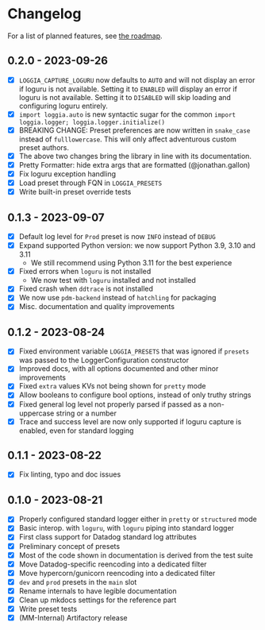 # Changelog

For a list of planned features, see [the roadmap](ROADMAP.md).

## 0.2.0 - 2023-09-26

- [X] `LOGGIA_CAPTURE_LOGURU` now defaults to `AUTO` and will not display an
      error if loguru is not available. Setting it to `ENABLED` will display an
      error if loguru is not available. Setting it to `DISABLED` will skip
      loading and configuring loguru entirely.
- [X] `import loggia.auto` is new syntactic sugar for the common
      `import loggia.logger; loggia.logger.initialize()`
- [X] BREAKING CHANGE: Preset preferences are now written in `snake_case` instead
      of `fulllowercase`. This will only affect adventurous custom preset authors.
- [X] The above two changes bring the library in line with its documentation.
- [X] Pretty Formatter: hide extra args that are formatted (@jonathan.gallon)
- [X] Fix loguru exception handling
- [X] Load preset through FQN in `LOGGIA_PRESETS`
- [X] Write built-in preset override tests

## 0.1.3 - 2023-09-07

- [X] Default log level for `Prod` preset is now `INFO` instead of `DEBUG`
- [X] Expand supported Python version: we now support Python 3.9, 3.10 and 3.11
  - We still recommend using Python 3.11 for the best experience
- [X] Fixed errors when `loguru` is not installed
  - We now test with `loguru` installed and not installed
- [X] Fixed crash when `ddtrace` is not installed
- [X] We now use `pdm-backend` instead of `hatchling` for packaging
- [X] Misc. documentation and quality improvements

## 0.1.2 - 2023-08-24

- [X] Fixed environment variable `LOGGIA_PRESETS` that was ignored if `presets` was passed to the LoggerConfiguration constructor
- [X] Improved docs, with all options documented and other minor improvements
- [X] Fixed `extra` values KVs not being shown for `pretty` mode
- [X] Allow booleans to configure bool options, instead of only truthy strings
- [X] Fixed general log level not properly parsed if passed as a non-uppercase string or a number
- [X] Trace and success level are now only supported if loguru capture is enabled, even for standard logging

## 0.1.1 - 2023-08-22

- [X] Fix linting, typo and doc issues

## 0.1.0 - 2023-08-21

- [x] Properly configured standard logger either in `pretty` or `structured` mode
- [x] Basic interop. with `loguru`, with `loguru` piping into standard logger
- [x] First class support for Datadog standard log attributes
- [x] Preliminary concept of presets
- [x] Most of the code shown in documentation is derived from the test suite
- [x] Move Datadog-specific reencoding into a dedicated filter
- [x] Move hypercorn/gunicorn reencoding into a dedicated filter
- [x] `dev` and `prod` presets in the `main` slot
- [x] Rename internals to have legible documentation
- [x] Clean up mkdocs settings for the reference part
- [x] Write preset tests
- [X] (MM-Internal) Artifactory release
